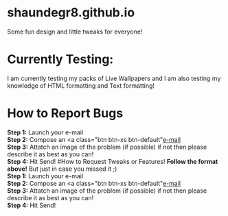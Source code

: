 # shaundegr8.github.io
Some fun design and little tweaks for everyone!
# Currently Testing:
I am currently testing my packs of Live Wallpapers and I am also testing my knowledge of HTML formatting and Text formatting!
# How to Report Bugs
<b>Step 1:</b> Launch your e-mail<br>
<b>Step 2:</b> Compose an <a class="btn btn-xs btn-default"<a href="mailto:shaundegr8@gmail.com">e-mail</a><br>
<b>Step 3:</b> Attatch an image of the problem (if possible) if not then please describe it as best as you can!<br>
<b>Step 4:</b> Hit Send!
#How to Request Tweaks or Features!
<b>Follow the format above!</b> But just in case you missed it ;) <br>
<b>Step 1:</b> Launch your e-mail<br>
<b>Step 2:</b> Compose an <a class="btn btn-xs btn-default"<a href="mailto:shaundegr8@gmail.com">e-mail</a><br>
<b>Step 3:</b> Attatch an image of the problem (if possible) if not then please describe it as best as you can!<br>
<b>Step 4:</b> Hit Send!

